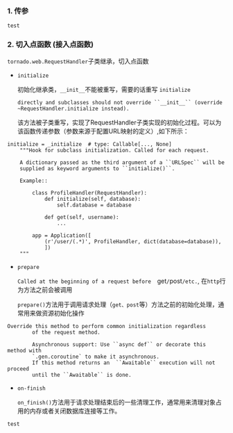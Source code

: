 
### 1. 传参
```buildoutcfg
test
```

### 2. 切入点函数 (接入点函数)
 `tornado.web.RequestHandler`子类继承，切入点函数
- `initialize` 

  初始化继承类，`__init__`不能被重写，需要的话重写 `initialize`
  
  `directly and subclasses should not override ``__init__`` (override ~RequestHandler.initialize instead).`
  
  该方法被子类重写，实现了RequestHandler子类实现的初始化过程。可以为该函数传递参数（参数来源于配置URL映射的定义）,如下所示：

```buildoutcfg
initialize = _initialize  # type: Callable[..., None]
    """Hook for subclass initialization. Called for each request.

    A dictionary passed as the third argument of a ``URLSpec`` will be
    supplied as keyword arguments to ``initialize()``.

    Example::

        class ProfileHandler(RequestHandler):
            def initialize(self, database):
                self.database = database

            def get(self, username):
                ...

        app = Application([
            (r'/user/(.*)', ProfileHandler, dict(database=database)),
            ])
    """
```

- `prepare`

  `Called at the beginning of a request before  `get`/`post`/etc.`, 在`http`行为方法之前会被调用
  
  `prepare()`方法用于调用请求处理（`get、post`等）方法之前的初始化处理，通常用来做资源初始化操作

```buildoutcfg
Override this method to perform common initialization regardless
        of the request method.

        Asynchronous support: Use ``async def`` or decorate this method with
        `.gen.coroutine` to make it asynchronous.
        If this method returns an  ``Awaitable`` execution will not proceed
        until the ``Awaitable`` is done.
```

- `on-finish`

  `on_finish()`方法用于请求处理结束后的一些清理工作，通常用来清理对象占用的内存或者关闭数据库连接等工作。

```buildoutcfg
test
```